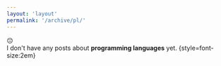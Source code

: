 ```yaml
---
layout: 'layout'
permalink: '/archive/pl/'
---
```


😔 <br> I don't have any posts about **programming languages** yet. {style=font-size:2em}